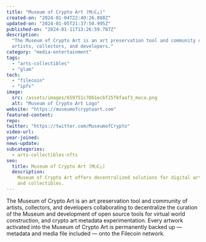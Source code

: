 ```yaml
---
title: "Museum of Crypto Art (M○C△)"
created-on: "2024-01-04T22:40:26.888Z"
updated-on: "2024-01-05T21:37:50.995Z"
published-on: "2024-01-11T13:26:59.787Z"
description:
  "The Museum of Crypto Art is an art preservation tool and community of
  artists, collectors, and developers."
category: "media-entertainment"
tags:
  - "arts-collectibles"
  - "glam"
tech:
  - "filecoin"
  - "ipfs"
image:
  src: /assets/images/659751c70b1ecbf25f6faaf3_moca.png
  alt: "Museum of Crypto Art Logo"
website: "https://museumofcryptoart.com"
featured-content:
repo:
twitter: "https://twitter.com/MuseumofCrypto"
video-url:
year-joined:
news-update:
subcategories:
  - arts-collectibles-nfts
seo:
  title: Museum of Crypto Art (M○C△)
  description:
    Museum of Crypto Art offers decentralized solutions for digital art
    and collectibles.
---
```


The Museum of Crypto Art is an art preservation tool and community of artists, collectors, and developers collaborating to decentralize the curation of the Museum and development of open source tools for virtual world construction, and crypto art metadata experimentation. Every artwork activated into the Museum of Crypto Art is permanently backed up — metadata and media file included — onto the Filecoin network.
